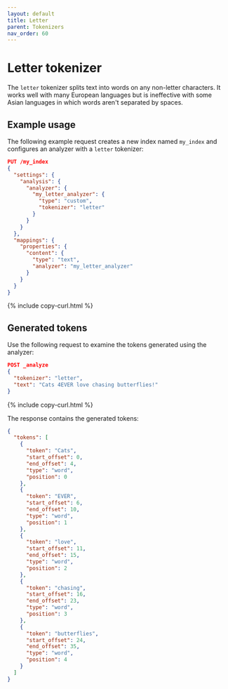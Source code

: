 ```yaml
---
layout: default
title: Letter
parent: Tokenizers
nav_order: 60
---
```


# Letter tokenizer

The `letter` tokenizer splits text into words on any non-letter characters. It works well with many European languages but is ineffective with some Asian languages in which words aren't separated by spaces.

## Example usage

The following example request creates a new index named `my_index` and configures an analyzer with a `letter` tokenizer:

```json
PUT /my_index
{
  "settings": {
    "analysis": {
      "analyzer": {
        "my_letter_analyzer": {
          "type": "custom",
          "tokenizer": "letter"
        }
      }
    }
  },
  "mappings": {
    "properties": {
      "content": {
        "type": "text",
        "analyzer": "my_letter_analyzer"
      }
    }
  }
}
```
{% include copy-curl.html %}

## Generated tokens

Use the following request to examine the tokens generated using the analyzer:

```json
POST _analyze
{
  "tokenizer": "letter",
  "text": "Cats 4EVER love chasing butterflies!"
}

```
{% include copy-curl.html %}

The response contains the generated tokens:

```json
{
  "tokens": [
    {
      "token": "Cats",
      "start_offset": 0,
      "end_offset": 4,
      "type": "word",
      "position": 0
    },
    {
      "token": "EVER",
      "start_offset": 6,
      "end_offset": 10,
      "type": "word",
      "position": 1
    },
    {
      "token": "love",
      "start_offset": 11,
      "end_offset": 15,
      "type": "word",
      "position": 2
    },
    {
      "token": "chasing",
      "start_offset": 16,
      "end_offset": 23,
      "type": "word",
      "position": 3
    },
    {
      "token": "butterflies",
      "start_offset": 24,
      "end_offset": 35,
      "type": "word",
      "position": 4
    }
  ]
}
```
